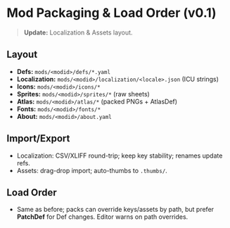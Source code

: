 # Mod Packaging & Load Order (v0.1)
> **Update:** Localization & Assets layout.

## Layout
- **Defs:** `mods/<modid>/defs/*.yaml`
- **Localization:** `mods/<modid>/localization/<locale>.json` (ICU strings)
- **Icons:** `mods/<modid>/icons/*`
- **Sprites:** `mods/<modid>/sprites/*` (raw sheets)
- **Atlas:** `mods/<modid>/atlas/*` (packed PNGs + AtlasDef)
- **Fonts:** `mods/<modid>/fonts/*`
- **About:** `mods/<modid>/about.yaml`

## Import/Export
- Localization: CSV/XLIFF round-trip; keep key stability; renames update refs.
- Assets: drag-drop import; auto-thumbs to `.thumbs/`.

## Load Order
- Same as before; packs can override keys/assets by path, but prefer **PatchDef** for Def changes. Editor warns on path overrides.

